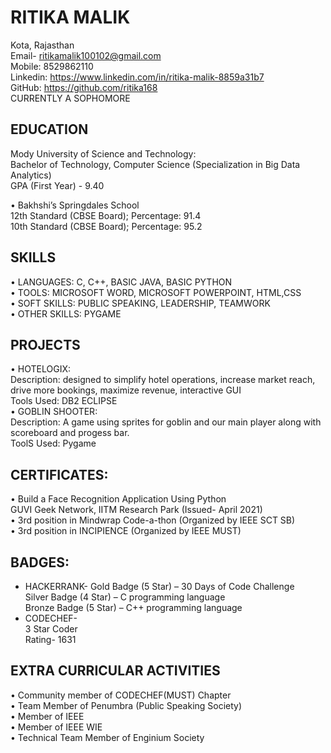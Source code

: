 # RITIKA MALIK 
Kota, Rajasthan  
Email- ritikamalik100102@gmail.com   
Mobile: 8529862110  
Linkedin:  https://www.linkedin.com/in/ritika-malik-8859a31b7   
GitHub: https://github.com/ritika168   
CURRENTLY A SOPHOMORE
 

## EDUCATION
Mody University of Science and Technology:   
Bachelor of Technology, Computer Science (Specialization in Big Data Analytics)  
GPA (First Year) - 9.40   

•	Bakhshi’s Springdales School  
12th Standard (CBSE Board); Percentage: 91.4  
10th Standard (CBSE Board); Percentage: 95.2  

## SKILLS  

•	LANGUAGES: C, C++, BASIC JAVA, BASIC PYTHON  
•	TOOLS: MICROSOFT WORD, MICROSOFT POWERPOINT, HTML,CSS    
•	SOFT SKILLS: PUBLIC SPEAKING, LEADERSHIP, TEAMWORK  
•	OTHER SKILLS: PYGAME  

## PROJECTS  
•	HOTELOGIX:   
Description: designed to simplify hotel operations, increase market reach, drive more bookings, maximize revenue, interactive GUI  
Tools Used: DB2 ECLIPSE    
•	GOBLIN SHOOTER:   
Description: A game using sprites for goblin and our main player along with scoreboard and progess bar.  
ToolS Used: Pygame  


## CERTIFICATES:   
•	Build a Face Recognition Application Using Python    
                         GUVI Geek Network, IITM Research Park (Issued- April 2021)  
•	3rd position in Mindwrap Code-a-thon (Organized by IEEE SCT SB)  
•	3rd position in INCIPIENCE  (Organized by IEEE MUST)  

## BADGES:
*   HACKERRANK-
                         Gold Badge (5 Star) – 30 Days of Code Challenge   
                         Silver Badge (4 Star) – C programming language  
                         Bronze Badge (5 Star) – C++ programming language    
* CODECHEF-    
                          3 Star Coder  
                          Rating- 1631  

## EXTRA CURRICULAR ACTIVITIES  

•	Community member of CODECHEF(MUST) Chapter   
•	Team Member of Penumbra (Public Speaking Society)  
•	Member of IEEE  
•	Member of IEEE WIE  
•	Technical Team Member of Enginium Society  
 
